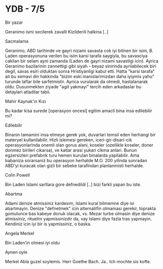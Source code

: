 # YDB - 7/5

Bir yazar

Geranimo ismi secilerek zavalli Kizilderili halkina [..]

Sacmalama

Geranimo, ABD tarihinde ve gayri nizami savasta cok iyi bilinen bir isim, B. Laden operasyonuna verilen bu isim karsi tarafa saygiyla, bu savasciya cakilan bir selam ayni zamanda (Laden de gayri nizami savastigi icin). Ayrica Geranimo bazilarinin zannettigi gibi siyah - beyaz sinirinda ayrilabilecek biri degil, savas esiri olduktan sonra Hristiyanligi kabul etti. Hatta "karsi tarafa" ait bu semavi din hakkinda "bizim eski inanislarimizdan daha iyiymis yahu" turunde laflar bile sarfetmistir. Ayrica vurularak da olmedi, hastalanarak oldu. Dusunmekten ziyade "agit yakmayi" tercih eden arkadaslar bu detaylari atladilar tabii.

Mahir Kaynak'ın Kızı

Bu kadar kisa surede [operasyon oncesi] egitim amacli bina insa edilebilir mi?

Edilebilir

Binanin tamamini insa etmeye gerek yok, duvarlari temsil eden herhangi bir materyel kullanilabilir. Hizli islemesi gereken, iceri-gir-disari-cik operasyonlarinda onemli olan gorus alani, koseler (ozellikle koseler, doner donmez birileri cikarsa), ve katlar arasi yukari cikma anlari. Bunun egzersizleri prefabrik turu hemen kurulan binalarda yapilabilir. Ama babaniza sorarsaniz bu operasyon herhalde M.O. 200 yilinda sonradan ABD'yi kuracak olan gizli bir sebeke tarafindan planlanmisti herhalde.

Colin Powell

Bin Laden Islami sartlara gore defnedildi [..] bizi farkli yapan bu iste.

Abartma

Adami denize atmissiniz kardesim, Islami kural bilmemne diye isi abartmayin. Denize "defnetmek" icin alternatifin olmamasi gerekir, toprakta gomulunce bas kabeye donuk olacak, vs. Mezar turbe olmasin diye denize atmissiniz, rituelini yapmissinizdir da, vay Islami diye fazla tras yapmayin. Kendiniz icin iyi bir is yapmissiniz, o baska.

Angela Merkel

Bin Laden'in olmesi iyi oldu

Aynen oyle

Merkel Abla guzel soylemis. Herr Goethe Bach. Ja.. Ich mochte sis kofte.

